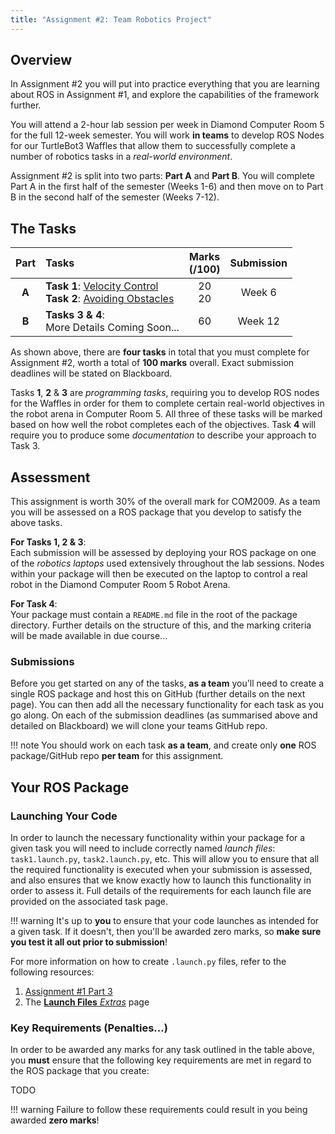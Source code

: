 ```yaml
---
title: "Assignment #2: Team Robotics Project"
--- 
```


## Overview

In Assignment #2 you will put into practice everything that you are learning about ROS in Assignment #1, and explore the capabilities of the framework further.

You will attend a 2-hour lab session per week in Diamond Computer Room 5 for the full 12-week semester. You will work **in teams** to develop ROS Nodes for our TurtleBot3 Waffles that allow them to successfully complete a number of robotics tasks in a *real-world environment*. 

Assignment #2 is split into two parts: **Part A** and **Part B**. You will complete Part A in the first half of the semester (Weeks 1-6) and then move on to Part B in the second half of the semester (Weeks 7-12). 

## The Tasks

<center>

| Part | Tasks | Marks<br />(/100) | Submission |
| :---: | :---  | :---: | :---: |
| **A** | **Task 1**: [Velocity Control](./part-a/task1.md)<br />**Task 2**: [Avoiding Obstacles](./part-a/task2.md) | 20<br />20 | Week 6 |
| **B** | **Tasks 3 & 4**:<br />More Details Coming Soon... | 60 | Week 12 |

</center>

As shown above, there are **four tasks** in total that you must complete for Assignment #2, worth a total of **100 marks** overall. Exact submission deadlines will be stated on Blackboard.

Tasks **1**, **2** & **3** are *programming tasks*, requiring you to develop ROS nodes for the Waffles in order for them to complete certain real-world objectives in the robot arena in Computer Room 5. All three of these tasks will be marked based on how well the robot completes each of the objectives. Task **4** will require you to produce some *documentation* to describe your approach to Task 3.

## Assessment

This assignment is worth 30% of the overall mark for COM2009. As a team you will be assessed on a ROS package that you develop to satisfy the above tasks.

**For Tasks 1, 2 & 3**:  
Each submission will be assessed by deploying your ROS package on one of the *robotics laptops* used extensively throughout the lab sessions. Nodes within your package will then be executed on the laptop to control a real robot in the Diamond Computer Room 5 Robot Arena.

**For Task 4**:  
Your package must contain a `README.md` file in the root of the package directory. Further details on the structure of this, and the marking criteria will be made available in due course... 

### Submissions

Before you get started on any of the tasks, **as a team** you'll need to create a single ROS package and host this on GitHub (further details on the next page). You can then add all the necessary functionality for each task as you go along. On each of the submission deadlines (as summarised above and detailed on Blackboard) we will clone your teams GitHub repo. 

!!! note
    You should work on each task **as a team**, and create only **one** ROS package/GitHub repo **per team** for this assignment.

## Your ROS Package

### Launching Your Code

In order to launch the necessary functionality within your package for a given task you will need to include correctly named *launch files*: `task1.launch.py`, `task2.launch.py`, etc. This will allow you to ensure that all the required functionality is executed when your submission is assessed, and also ensures that we know exactly how to launch this functionality in order to assess it. Full details of the requirements for each launch file are provided on the associated task page.

!!! warning 
    It's up to **you** to ensure that your code launches as intended for a given task. If it doesn't, then you'll be awarded zero marks, so **make sure you test it all out prior to submission**!

For more information on how to create `.launch.py` files, refer to the following resources:

1. [Assignment #1 Part 3](../assignment1/part3.md)
2. The [**Launch Files** *Extras*](../extras/launch-files.md) page 

### Key Requirements (Penalties...)

In order to be awarded any marks for any task outlined in the table above, you **must** ensure that the following key requirements are met in regard to the ROS package that you create:

TODO

<!-- submit (as well as any additional requirements specific to a given task):

1. Your package must be submitted to Blackboard as a `.tar` file with the following naming convention:

        com2009_team{}.tar
  
    Where the `{}` is replaced with your own team number. [See here for how to create a `.tar` archive of your package](submission.md).
  
1. Your ROS package directory, when extracted, must be named:

        com2009_team{}/

    Again, replacing the `{}` with your own team number!

1. Your ROS **package name** must also be the same, so that the following would work (for example):

    ```bash
    roslaunch com2009_team100 task1.launch
    ```

    (assuming you are Team 100!)

1. Finally (and most importantly), your ROS package must work *"out-of-the-box,"* i.e. the Teaching Team won't make any modifications or fix any errors for you!  -->

!!! warning
    Failure to follow these requirements could result in you being awarded **zero marks**!